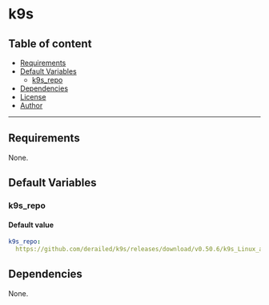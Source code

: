 # k9s

## Table of content

- [Requirements](#requirements)
- [Default Variables](#default-variables)
  - [k9s_repo](#k9s_repo)
- [Dependencies](#dependencies)
- [License](#license)
- [Author](#author)

---

## Requirements

None.

## Default Variables

### k9s_repo

#### Default value

```YAML
k9s_repo: 
  https://github.com/derailed/k9s/releases/download/v0.50.6/k9s_Linux_amd64.tar.gz
```

## Dependencies

None.
